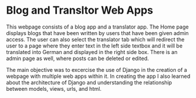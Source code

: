# Blog and Transltor Web Apps
This webpage consists of a blog app and a translator app. The Home page displays blogs that have been written by users that have been given admin access. 
The user can also select the translator tab which will redirect the user to a page where they enter text in the left side textbox and it will be 
translated into German and displayed in the right side box. There is an admin page as well, where posts can be deleted or edited. 

The main objective was to excercise the use of Django in the creation of a webpage with multiple web apps within it. 
In creating the app I also learned about the architecture of Django and understanding the relationship between models, views, urls, and html.


